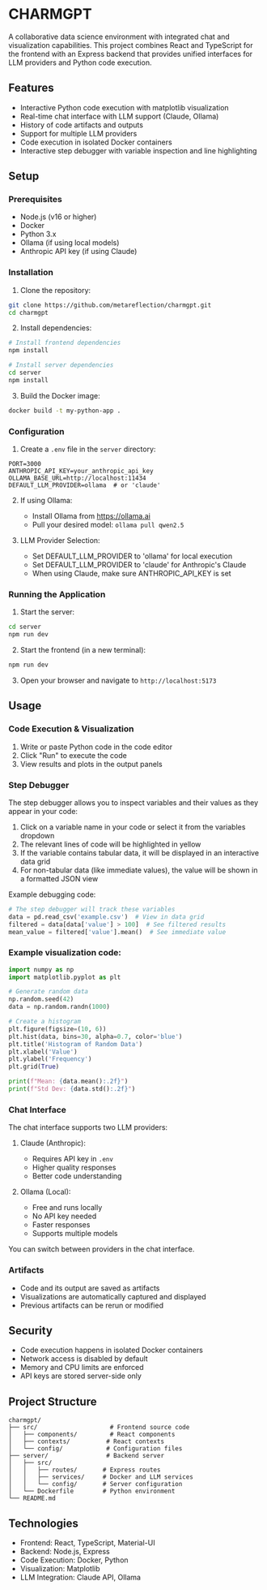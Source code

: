 # CHARMGPT

A collaborative data science environment with integrated chat and visualization capabilities. This project combines React and TypeScript for the frontend with an Express backend that provides unified interfaces for LLM providers and Python code execution.

## Features

- Interactive Python code execution with matplotlib visualization
- Real-time chat interface with LLM support (Claude, Ollama)
- History of code artifacts and outputs
- Support for multiple LLM providers
- Code execution in isolated Docker containers
- Interactive step debugger with variable inspection and line highlighting

## Setup

### Prerequisites

- Node.js (v16 or higher)
- Docker
- Python 3.x
- Ollama (if using local models)
- Anthropic API key (if using Claude)

### Installation

1. Clone the repository:
```bash
git clone https://github.com/metareflection/charmgpt.git
cd charmgpt
```

2. Install dependencies:
```bash
# Install frontend dependencies
npm install

# Install server dependencies
cd server
npm install
```

3. Build the Docker image:
```bash
docker build -t my-python-app .
```

### Configuration

1. Create a `.env` file in the `server` directory:
```env
PORT=3000
ANTHROPIC_API_KEY=your_anthropic_api_key
OLLAMA_BASE_URL=http://localhost:11434
DEFAULT_LLM_PROVIDER=ollama  # or 'claude'
```

2. If using Ollama:
   - Install Ollama from https://ollama.ai
   - Pull your desired model: `ollama pull qwen2.5`

3. LLM Provider Selection:
   - Set DEFAULT_LLM_PROVIDER to 'ollama' for local execution
   - Set DEFAULT_LLM_PROVIDER to 'claude' for Anthropic's Claude
   - When using Claude, make sure ANTHROPIC_API_KEY is set

### Running the Application

1. Start the server:
```bash
cd server
npm run dev
```

2. Start the frontend (in a new terminal):
```bash
npm run dev
```

3. Open your browser and navigate to `http://localhost:5173`

## Usage

### Code Execution & Visualization

1. Write or paste Python code in the code editor
2. Click "Run" to execute the code
3. View results and plots in the output panels

### Step Debugger

The step debugger allows you to inspect variables and their values as they appear in your code:

1. Click on a variable name in your code or select it from the variables dropdown
2. The relevant lines of code will be highlighted in yellow
3. If the variable contains tabular data, it will be displayed in an interactive data grid
4. For non-tabular data (like immediate values), the value will be shown in a formatted JSON view

Example debugging code:
```python
# The step debugger will track these variables
data = pd.read_csv('example.csv')  # View in data grid
filtered = data[data['value'] > 100]  # See filtered results
mean_value = filtered['value'].mean()  # See immediate value
```

### Example visualization code:

```python
import numpy as np
import matplotlib.pyplot as plt

# Generate random data
np.random.seed(42)
data = np.random.randn(1000)

# Create a histogram
plt.figure(figsize=(10, 6))
plt.hist(data, bins=30, alpha=0.7, color='blue')
plt.title('Histogram of Random Data')
plt.xlabel('Value')
plt.ylabel('Frequency')
plt.grid(True)

print(f"Mean: {data.mean():.2f}")
print(f"Std Dev: {data.std():.2f}")
```

### Chat Interface

The chat interface supports two LLM providers:

1. Claude (Anthropic):
   - Requires API key in `.env`
   - Higher quality responses
   - Better code understanding

2. Ollama (Local):
   - Free and runs locally
   - No API key needed
   - Faster responses
   - Supports multiple models

You can switch between providers in the chat interface.

### Artifacts

- Code and its output are saved as artifacts
- Visualizations are automatically captured and displayed
- Previous artifacts can be rerun or modified

## Security

- Code execution happens in isolated Docker containers
- Network access is disabled by default
- Memory and CPU limits are enforced
- API keys are stored server-side only

## Project Structure

```
charmgpt/
├── src/                    # Frontend source code
│   ├── components/         # React components
│   ├── contexts/          # React contexts
│   └── config/            # Configuration files
├── server/                # Backend server
│   ├── src/
│   │   ├── routes/       # Express routes
│   │   ├── services/     # Docker and LLM services
│   │   └── config/       # Server configuration
│   └── Dockerfile        # Python environment
└── README.md
```

## Technologies

- Frontend: React, TypeScript, Material-UI
- Backend: Node.js, Express
- Code Execution: Docker, Python
- Visualization: Matplotlib
- LLM Integration: Claude API, Ollama
